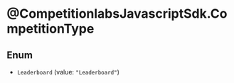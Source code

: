 # @CompetitionlabsJavascriptSdk.CompetitionType

## Enum


* `Leaderboard` (value: `"Leaderboard"`)


